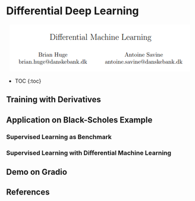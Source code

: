 # Differential Deep Learning

<p align="center">
  <img src="/docs/assets/images/diff_ml_paper.png" />
</p>

<i class="fa-solid fa-book"></i>

* TOC
{:toc}

## Training with Derivatives



## Application on Black-Scholes Example

### Supervised Learning as Benchmark

### Supervised Learning with Differential Machine Learning

## Demo on Gradio

## References